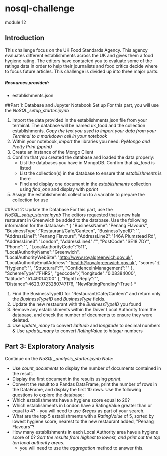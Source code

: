 # nosql-challenge
module 12

## Introduction
This challenge focus on the UK Food Standards Agency. This agency evaluates different establishments across the UK and gives them a food hygiene rating. The editors have contacted you to evaluate some of the ratings data in order to help their journalists and food critics decide where to focus future articles. This challenge is divided up into three major parts. 
##### Resources provided:
- establishments.json

##Part 1: Database and Jupyter Notebook Set up
For this part, you will use the *NoSQL_setup_starter.ipynb*
  1. Import the data provided in the establishments.json file from your terminal. The database will be named uk_food and the collection establishments. *Copy the text you used to import your data from your Terminal to a markdown cell in your notebook*
  2. Within your notebook, *import* the libraries you need: *PyMongo and Pretty Print (pprint)*
  3. Create an instance of the Mongo Client
  4. Confirm that you created the database and loaded the data properly:
       - List the databases you have in MongoDB. Confirm that *uk_food* is listed
       - List the collection(s) in the database to ensure that *establishments* is there
       - Find and display one document in the *establishments* collection using *find_one* and                 display with *pprint*
  5. Assign the establishments collection to a variable to prepare the collection for use

##Part 2: Update the Database
For this part, use the *NoSQL_setup_starter.ipynb*
The editors requested that a new hala restaurant in Greenwich be added to the database. Use the following information for the database:
     * { 
    "BusinessName":"Penang Flavours",
    "BusinessType":"Restaurant/Cafe/Canteen",
    "BusinessTypeID":"",
    "AddressLine1":"Penang Flavours",
    "AddressLine2":"146A Plumstead Rd",
    "AddressLine3":"London",
    "AddressLine4":"",
    "PostCode":"SE18 7DY",
    "Phone":"",
    "LocalAuthorityCode":"511",
    "LocalAuthorityName":"Greenwich",
    "LocalAuthorityWebSite":"http://www.royalgreenwich.gov.uk",
    "LocalAuthorityEmailAddress":"health@royalgreenwich.gov.uk",
    "scores":{
        "Hygiene":"",
        "Structural":"",
        "ConfidenceInManagement":""
    },
    "SchemeType":"FHRS",
    "geocode":{
        "longitude":"0.08384000",
        "latitude":"51.49014200"
    },
    "RightToReply":"",
    "Distance":4623.9723280747176,
    "NewRatingPending":True
} *

1. Find the BusinessTypeID for "Restaurant/Cafe/Canteen" and return only the *BusinessTypeID* and *BusinessType* fields.
2. Update the new restaurant with the *BusinessTypeID* you found
3. Remove any establishments within the Dover Local Authority from the database, and check the number of documents to ensure they were deleted.
4. Use *update_many* to convert *latitude* and *longitude* to decimal numbers & Use *update_many* to convert *RatingValue* to *integer* numbers

## Part 3: Exploratory Analysis
Continue on the *NoSQL_analysis_starter.ipynb*
*Note*: 
  - Use *count_documents* to display the number of documents contained in the result.
  - Display the first document in the results using *pprint*.
  - Convert the result to a Pandas DataFrame, print the number of rows in the DataFrame, and display       the first 10 rows.
Use the following questions to explore the database:
  - Which establishments have a hygiene score equal to 20?
  - Which establishments in London have a RatingValue greater than or equal to 4?
        - you will need to use *$regex* as part of your search.
  - What are the top 5 establishments with a *RatingValue* of 5, sorted by lowest hygiene score,            nearest to the new restaurant added, "Penang Flavours"?
  - How many establishments in each Local Authority area have a hygiene score of 0? *Sort the results from highest to lowest, and print out the top ten local authority areas*.
      - you will need to use the *aggregation* method to answer this.
